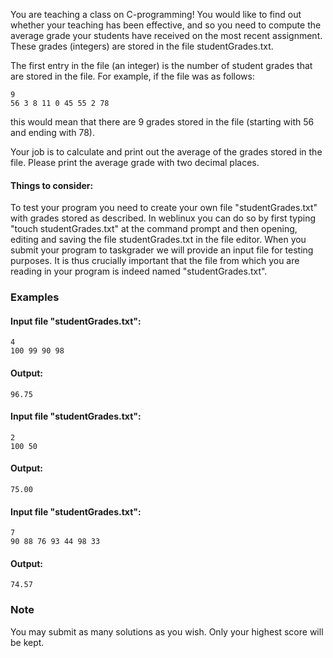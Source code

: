  You are teaching a class on C-programming! You would like to find out whether your teaching has been effective, and so you need to compute the average grade your students have received on the most recent assignment. These grades (integers) are stored in the file studentGrades.txt.

The first entry in the file (an integer) is the number of student grades that are stored in the file. For example, if the file was as follows:

```
9
56 3 8 11 0 45 55 2 78
```

this would mean that there are 9 grades stored in the file (starting with 56 and ending with 78).

Your job is to calculate and print out the average of the grades stored in the file. Please print the average grade with two decimal places.

#### Things to consider:

To test your program you need to create your own file "studentGrades.txt" with grades stored as described. In weblinux you can do so by first typing "touch studentGrades.txt" at the command prompt and then opening, editing and saving the file studentGrades.txt in the file editor. When you submit your program to taskgrader we will provide an input file for testing purposes. It is thus crucially important that the file from which you are reading in your program is indeed named "studentGrades.txt".  

 

### Examples

#### Input file "studentGrades.txt": 

```
4
100 99 90 98
```

#### Output: 

```
96.75
```

 

#### Input file "studentGrades.txt": 

```
2
100 50
```

#### Output: 

```
75.00
```

 

#### Input file "studentGrades.txt": 

```
7
90 88 76 93 44 98 33
```

#### Output: 

```
74.57
```

 

### Note

You may submit as many solutions as you wish. Only your highest score will be kept.